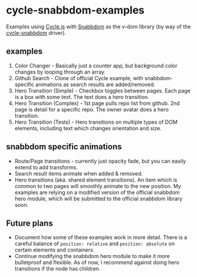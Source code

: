 # cycle-snabbdom-examples
Examples using [Cycle.js](https://github.com/cyclejs) with [Snabbdom](https://github.com/paldepind/snabbdom) as the v-dom library (by way of the [cycle-snabbdom](https://github.com/TylorS/cycle-snabbdom) driver).

## examples

1. Color Changer - Basically just a counter app, but background color changes by looping through an array.
2. Github Search - Clone of official Cycle example, with snabbdom-specific animations as search results are added/removed.
3. Hero Transition (Simple) - Checkbox toggles between pages.  Each page is a box with some text.  The text does a hero transition.
4. Hero Transition (Complex) - 1st page pulls repo list from github.  2nd page is detail for a specific repo.  The owner avatar does a hero transition.
5. Hero Transition (Tests) - Hero transitions on multiple types of DOM elements, including text which changes orientation and size.

## snabbdom specific animations

* Route/Page transitions - currently just opacity fade, but you can easily extend to add transforms.
* Search result items animate when added & removed.
* Hero transitions (aka. shared element transitions).  An item which is common to two pages will smoothly animate to the new position.  My examples are relying on a modified version of the official snabbdom hero module, which will be submitted to the official snabbdom library soon.

## Future plans

* Document how some of these examples work in more detail.  There is a careful balance of `position: relative` and `position: absolute` on certain elements and containers.
* Continue modifying the snabbdom hero module to make it more bulletproof and flexible.  As of now, I recommend against doing hero transitions if the node has children.